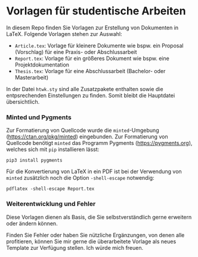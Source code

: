 # Vorlagen für studentische Arbeiten

In diesem Repo finden Sie Vorlagen zur Erstellung von Dokumenten in LaTeX. Folgende Vorlagen stehen zur Auswahl:

- `Article.tex`: Vorlage für kleinere Dokumente wie bspw. ein Proposal (Vorschlag) für eine Praxis- oder Abschlussarbeit
- `Report.tex`: Vorlage für ein größeres Dokument wie bspw. eine Projektdokumentation
- `Thesis.tex`: Vorlage für eine Abschlussarbeit (Bachelor- oder Masterarbeit)

In der Datei `htwk.sty` sind alle Zusatzpakete enthalten sowie die entpsrechenden Einstellungen zu finden. Somit bleibt die Hauptdatei übersichtlich.

### Minted und Pygments
Zur Formatierung von Quellcode wurde die `minted`-Umgebung (https://ctan.org/pkg/minted) eingebunden. Zur Formatierung von Quellcode benötigt `minted` das Programm Pygments (https://pygments.org), welches sich mit `pip` installieren lässt:
```shell
pip3 install pygments
```
Für die Konvertierung von LaTeX in ein PDF ist bei der Verwendung von `minted` zusätzlich noch die Option `-shell-escape` notwendig:
```shell
pdflatex -shell-escape Report.tex
```

### Weiterentwicklung und Fehler
Diese Vorlagen dienen als Basis, die Sie selbstverständlich gerne erweitern oder ändern können.

Finden Sie Fehler oder haben Sie nützliche Ergänzungen, von denen alle profitieren, können Sie mir gerne die überarbeitete Vorlage als neues Template zur Verfügung stellen. Ich würde mich freuen.